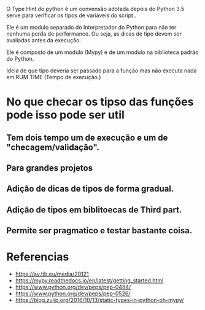 O Type Hint do python é um convensão adotada depois do Python 3.5 serve para verificar os tipos de variaveis do script..


Ele é um modulo separado do Interpretador do Python para não ter nenhuma perda de performance. Ou seja, as dicas de tipo devem ser avaliadas antes da execução.

Ele é composto de um modulo (Mypy) e de um modulo na biblioteca padrão do Python.


Ideia de que tipo deveria ser passado para a função mas não executa nada em RUM TIME (Tempo de execução.)

# No que checar os tipso das funções pode isso pode ser util


## Tem dois tempo um de execução e um de "checagem/validação".


## Para grandes projetos

## Adição de dicas de tipos de forma gradual.

## Adição de tipos em biblitoecas de Third part.



## Permite ser pragmatico e testar bastante coisa.


# Referencias
- https://av.tib.eu/media/20121
- https://mypy.readthedocs.io/en/latest/getting_started.html 
- https://www.python.org/dev/peps/pep-0484/
- https://www.python.org/dev/peps/pep-0526/
- https://blog.zulip.org/2016/10/13/static-types-in-python-oh-mypy/
